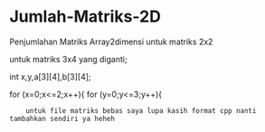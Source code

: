 # Jumlah-Matriks-2D
Penjumlahan Matriks Array2dimensi 
untuk matriks 2x2 

untuk matriks 3x4 yang diganti;

int x,y,a[3][4],b[3][4];

for (x=0;x<=2;x++){
        for (y=0;y<=3;y++){
        
        
        untuk file matriks bebas saya lupa kasih format cpp nanti tambahkan sendiri ya heheh
